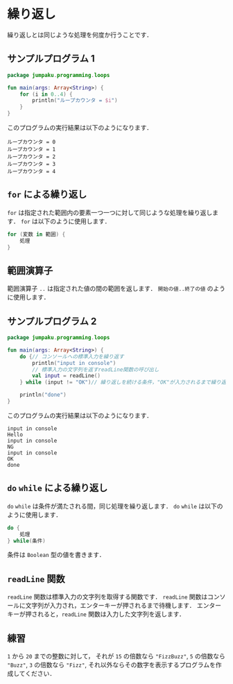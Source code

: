 # 繰り返し

繰り返しとは同じような処理を何度か行うことです．

## サンプルプログラム 1
```kt
package jumpaku.programming.loops

fun main(args: Array<String>) {
    for (i in 0..4) {
        println("ループカウンタ = $i")
    }
}
```
このプログラムの実行結果は以下のようになります．
```
ループカウンタ = 0
ループカウンタ = 1
ループカウンタ = 2
ループカウンタ = 3
ループカウンタ = 4
```

## `for` による繰り返し
`for` は指定された範囲内の要素一つ一つに対して同じような処理を繰り返します．
`for` は以下のように使用します．
```kt
for (変数 in 範囲) {
    処理
}
```
## 範囲演算子
範囲演算子 `..` は指定された値の間の範囲を返します．
`開始の値..終了の値` のように使用します．

## サンプルプログラム 2
```kt
package jumpaku.programming.loops

fun main(args: Array<String>) {
    do {// コンソールへの標準入力を繰り返す
        println("input in console")
        // 標準入力の文字列を返すreadLine関数の呼び出し
        val input = readLine()
    } while (input != "OK")// 繰り返しを続ける条件，"OK"が入力されるまで繰り返す

    println("done")
}
```
このプログラムの実行結果は以下のようになります．
```
input in console
Hello
input in console
NG
input in console
OK
done
```

## `do` `while` による繰り返し
`do` `while` は条件が満たされる間，同じ処理を繰り返します．
`do` `while` は以下のように使用します．
```kt
do {
    処理
} while(条件)
```
条件は `Boolean` 型の値を書きます．

## `readLine` 関数
`readLine` 関数は標準入力の文字列を取得する関数です．
`readLine` 関数はコンソールに文字列が入力され，エンターキーが押されるまで待機します．
エンターキーが押されると，`readLine` 関数は入力した文字列を返します．

## 練習
`1` から `20` までの整数に対して，
それが `15` の倍数なら `"FizzBuzz"`, `5` の倍数なら `"Buzz"`, `3` の倍数なら `"Fizz"`, それ以外ならその数字を表示するプログラムを作成してください．